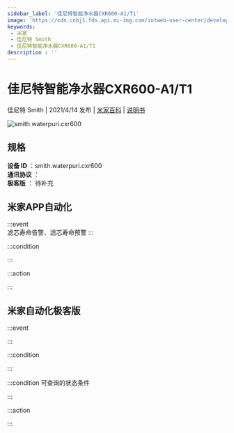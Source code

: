 ```yaml
---
sidebar_label: '佳尼特智能净水器CXR600-A1/T1'
image: 'https://cdn.cnbj1.fds.api.mi-img.com/iotweb-user-center/developer_1679047839839aGUJY0oe.png?GalaxyAccessKeyId=AKVGLQWBOVIRQ3XLEW&Expires=9223372036854775807&Signature=0RFTkASXMs3JAslgeMF9sPJsbPM='
keywords: 
 - 米家
 - 佳尼特 Smith
 - 佳尼特智能净水器CXR600-A1/T1
description : ''
---
```

# 佳尼特智能净水器CXR600-A1/T1

佳尼特 Smith | 2021/4/14 发布 | [米家百科](https://home.mi.com/webapp/content/baike/product/index.html?model=smith.waterpuri.cxr600) | [说明书](https://home.mi.com/views/introduction.html?model=smith.waterpuri.cxr600&region=cn)

![smith.waterpuri.cxr600](https://cdn.cnbj1.fds.api.mi-img.com/iotweb-user-center/developer_1679047839839aGUJY0oe.png?GalaxyAccessKeyId=AKVGLQWBOVIRQ3XLEW&Expires=9223372036854775807&Signature=0RFTkASXMs3JAslgeMF9sPJsbPM=)

## 规格  
> 
**设备 ID** ：smith.waterpuri.cxr600  
**通讯协议** ：  
**极客版**  ： 待补充 


## 米家APP自动化  

:::event  
滤芯寿命告警、滤芯寿命预警
:::

:::condition  

:::

:::action   

:::

## 米家自动化极客版  

:::event  

:::

:::condition  

:::

:::condition 可查询的状态条件  

:::

:::action  

:::

        
